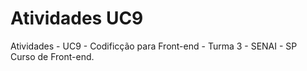 # Atividades UC9
Atividades - UC9 - Codificção para Front-end - Turma 3 - SENAI - SP  
Curso de Front-end.
